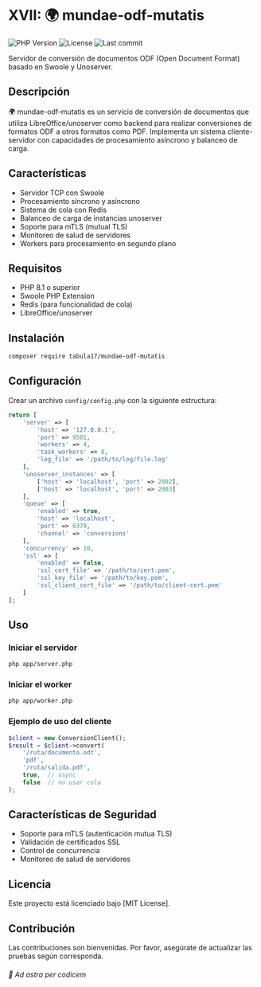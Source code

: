 # XVII: 🌍 mundae-odf-mutatis
![PHP Version](https://img.shields.io/badge/PHP-8.2%2B-blue)
![License](https://img.shields.io/github/license/Tabula17/mundae-odf-mutatis)
![Last commit](https://img.shields.io/github/last-commit/Tabula17mundae-odf-mutatis)

Servidor de conversión de documentos ODF (Open Document Format) basado en Swoole y Unoserver.

## Descripción

🌍 mundae-odf-mutatis es un servicio de conversión de documentos que utiliza LibreOffice/unoserver como backend para realizar conversiones de formatos ODF a otros formatos como PDF. 
Implementa un sistema cliente-servidor con capacidades de procesamiento asíncrono y balanceo de carga.

## Características

- Servidor TCP con Swoole
- Procesamiento síncrono y asíncrono
- Sistema de cola con Redis
- Balanceo de carga de instancias unoserver
- Soporte para mTLS (mutual TLS)
- Monitoreo de salud de servidores
- Workers para procesamiento en segundo plano

## Requisitos

- PHP 8.1 o superior
- Swoole PHP Extension
- Redis (para funcionalidad de cola)
- LibreOffice/unoserver

## Instalación

```bash
composer require tabula17/mundae-odf-mutatis
```

## Configuración

Crear un archivo `config/config.php` con la siguiente estructura:

```php
return [
    'server' => [
        'host' => '127.0.0.1',
        'port' => 9501,
        'workers' => 4,
        'task_workers' => 8,
        'log_file' => '/path/to/log/file.log'
    ],
    'unoserver_instances' => [
        ['host' => 'localhost', 'port' => 2002],
        ['host' => 'localhost', 'port' => 2003]
    ],
    'queue' => [
        'enabled' => true,
        'host' => 'localhost',
        'port' => 6379,
        'channel' => 'conversions'
    ],
    'concurrency' => 10,
    'ssl' => [
        'enabled' => false,
        'ssl_cert_file' => '/path/to/cert.pem',
        'ssl_key_file' => '/path/to/key.pem',
        'ssl_client_cert_file' => '/path/to/client-cert.pem'
    ]
];
```

## Uso

### Iniciar el servidor

```bash
php app/server.php
```

### Iniciar el worker

```bash
php app/worker.php
```

### Ejemplo de uso del cliente

```php
$client = new ConversionClient();
$result = $client->convert(
    '/ruta/documento.odt',
    'pdf',
    '/ruta/salida.pdf',
    true,  // async
    false  // no usar cola
);
```

## Características de Seguridad

- Soporte para mTLS (autenticación mutua TLS)
- Validación de certificados SSL
- Control de concurrencia
- Monitoreo de salud de servidores

## Licencia

Este proyecto está licenciado bajo [MIT License].

## Contribución

Las contribuciones son bienvenidas. Por favor, asegúrate de actualizar las pruebas según corresponda.


###### 🌌 Ad astra per codicem
